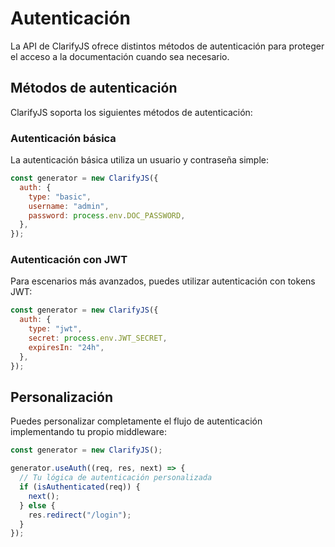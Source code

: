 # Autenticación

La API de ClarifyJS ofrece distintos métodos de autenticación para proteger el acceso a la documentación cuando sea necesario.

## Métodos de autenticación

ClarifyJS soporta los siguientes métodos de autenticación:

### Autenticación básica

La autenticación básica utiliza un usuario y contraseña simple:

```js
const generator = new ClarifyJS({
  auth: {
    type: "basic",
    username: "admin",
    password: process.env.DOC_PASSWORD,
  },
});
```

### Autenticación con JWT

Para escenarios más avanzados, puedes utilizar autenticación con tokens JWT:

```js
const generator = new ClarifyJS({
  auth: {
    type: "jwt",
    secret: process.env.JWT_SECRET,
    expiresIn: "24h",
  },
});
```

## Personalización

Puedes personalizar completamente el flujo de autenticación implementando tu propio middleware:

```js
const generator = new ClarifyJS();

generator.useAuth((req, res, next) => {
  // Tu lógica de autenticación personalizada
  if (isAuthenticated(req)) {
    next();
  } else {
    res.redirect("/login");
  }
});
```
